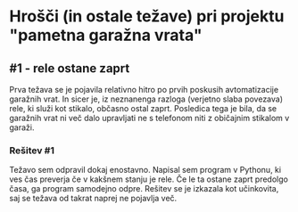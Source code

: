 # Hrošči (in ostale težave) pri projektu "pametna garažna vrata"

## #1 - rele ostane zaprt
Prva težava se je pojavila relativno hitro po prvih poskusih avtomatizacije garažnih vrat. In sicer je, iz neznanenga razloga (verjetno slaba povezava) rele, ki služi kot stikalo, občasno ostal zaprt. Posledica tega je bila, da se garažnih vrat ni več dalo upravljati ne s telefonom niti z običajnim stikalom v garaži.
### Rešitev #1
Težavo sem odpravil dokaj enostavno. Napisal sem program v Pythonu, ki ves čas preverja če v kakšnem stanju je rele. Če le ta ostane zaprt predolgo časa, ga program samodejno odpre.
Rešitev se je izkazala kot učinkovita, saj se težava od takrat naprej ne pojavlja več.
